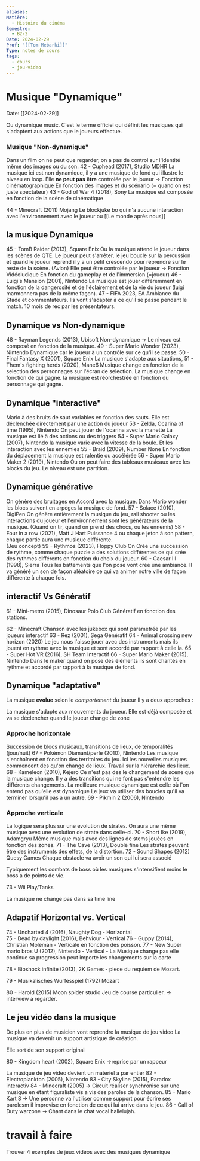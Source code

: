 ```yaml
---
aliases: 
Matière:
  - Histoire du cinéma
Semestre:
  - B2-2
Date: 2024-02-29
Prof: "[[Tom Mebarki]]"
Type: notes de cours
tags:
  - cours
  - jeu-video
---
```


# Musique "Dynamique"
Date: [[2024-02-29]] 

Ou dynamique music. C'est le terme officiel qui définit les musiques qui s'adaptent aux actions que le joueurs effectue. 

### Musique "Non-dynamique" 
Dans un film on ne peut que regarder, on a pas de control sur l'identité même des images ou du son. 
42 - Cuphead (2017), Studio MDHR 
La musique ici est non dynamique, il y a une musique de fond qui illustre le niveau en loop. 
Elle **ne peut pas être** controlée par le joueur 
→ Fonction cinématographique
En fonction des images et du scénario (= quand on est juste spectateur)
43 - God of War 4 (2018), Sony 
La musique est composée en fonction de la scène de cinématique 

44 - Minecraft (2011) Mojang 
Le blockjuke bo qui n'a aucune interaction avec l'environnement avec le joueur ou [[Le monde après nous]] 

## la musique Dynamique 
45 - TomB Raider (2013), Square Enix 
Ou la musique attend le joueur dans les scènes de QTE. Le joueur peut s'arrêter, le jeu boucle sur la percussion et quand le joueur reprend il y a un petit crescendo pour reprendre sur le reste de la scène. (Avion)
Elle peut être controlée par le joueur
→ Fonction Vidéoludique
En fonction du gameplay et de l'immersion (=joueur)
46 - Luigi's Mansion (2001), Nintendo
La musique est jouer différemment en fonction de la dangerosité et de l'éclairement et de la vie du joueur (luigi marmonnera pas de la même façon).
47 - FIFA 2023, EA
Ambiance du Stade et commentateurs. Ils vont s'adapter à ce qu'il se passe pendant le match.
10 mois de rec par les présentateurs. 

## Dynamique vs Non-dynamique 
48 - Rayman Legends (2013), Ubisoft 
Non-dynamique → Le niveau est composé en fonction de la musique. 
49 - Super Mario Wonder (2023), Nintendo 
Dynamique car le joueur à un contrôle sur ce qu'il se passe. 
50 - Final Fantasy X (2001), Square Enix
La musique s'adapte aux situations, 
51 - Them's fighting herds (2020), Mane6
Musique change en fonction de la selection des personnages sur l'écran de selection. La musique change en fonction de qui gagne. la musique est réorchestrée en fonction du personnage qui gagne. 

## Dynamique "interactive"
Mario à des bruits de saut variables en fonction des sauts. 
Elle est déclenchée directement par une action du joueur 
53 - Zelda, Ocarina of time (1995), Nintendo 
On peut jouer de l'ocarina avec la manette
La musique est lié à des actions ou des triggers
54 - Super Mario Galaxy (2007), Nintendo 
la musique varie avec la vitesse de la boule. Et les interaction avec les ennemies
55 - Braid (2009), Number None
En fonction du déplacement la musique est ralentie ou accélérée 
56 - Super Mario Maker 2 (2019), Nintendo 
Ou on peut faire des tableaux musicaux avec les blocks du jeu. Le niveau est une partition. 

## Dynamique générative
On génère des bruitages en Accord avec la musique. 
Dans Mario wonder les blocs suivent en arpèges la musique de fond. 
57 - Solace (2010), DigiPen
On génère entièrement la musique du jeu, rail shooter ou les interactions du joueur et l'environnement sont les générateurs de la musique. (Quand on tir, quand on prend des chocs, ou les ennemis)
58 - Four in a row (2021), Matt J Hart 
Puissance 4 ou chaque jeton à son pattern, chaque partie aura une musique différente.  
(Jeu concept)
59 - Rythmos (2023), Floppy Club
On Crée une succession de rythme, comme chaque puzzle a des solutions différentes ce qui crée des rythmes différents en fonction du choix du joueur. 
60 - Caesar III (1998), Sierra 
Tous les battements que l'on pose vont crée une ambiance. Il va généré un son de façon aléatoire ce qui va animer notre ville de façon différente à chaque fois. 
## interactif Vs Génératif
61 - Mini-metro (2015), Dinosaur Polo Club
Génératif en fonction des stations. 

62 - Minecraft 
Chanson avec les jukebox qui sont parametrée par les joueurs  interactif 
63 - Rez (2001), Sega
Génératif
64 - Animal crossing new horizon (2020)
Le jeu nous l'aisse jouer avec des instruments mais ils jouent en rythme avec la musique et sont accordé par rapport à celle la. 
65 - Super Hot VR (2016), SH Team 
Interactif 
66 - Super Mario Maker (2015), Nintendo 
Dans le maker quand on pose des éléments ils sont chantés en rythme et accordé par rapport à la musique de fond. 

## Dynamique "adaptative"

La musique **evolue** selon le *comportement* du joueur 
Il y a deux approches : 

La musique s'adapte aux mouvements du joueur. Elle est déjà composée et va se déclencher quand le joueur change de zone

### Approche horizontale 
Succession de blocs musicaux, transitions de lieux, de temporalités (jour/nuit)
67 - Pokémon Diamant/perle (2010), Nintendo 
Les musique s'enchaînent en fonction des territoires du jeu. Ici les nouvelles musiques commencent des qu'on change de lieux. Travail sur la hiérarchie des lieux. 
68 - Kameleon (2010), Kejero 
Ce n'est pas des le changement de scene que la musique change. Il y a des transitions qui ne font pas s'entendre les différents changements. 
La meilleure musique dynamique est celle où l'on entend pas qu'elle est dynamique 
Le jeux va utiliser des boucles qu'il va terminer lorsqu'il pas a un autre. 
69 - Pikmin 2 (2006), Nintendo 
### Approche verticale 
La logique sera plus sur une evolution de strates. 
On aura une même musique avec une evolution de strate dans celle-ci.
70 - Short Ike (2019), Adamgryu 
Même musique mais avec des lignes de stems jouées en fonction des zones. 
71 - The Cave (2013), Double fine 
Les strates peuvent être des instruments des effets, de la distortion. 
72 - Sound Shapes (2012) Quesy Games
Chaque obstacle va avoir un son qui lui sera associé 

Typiquement les combats de boss où les musiques s'intensifient moins le boss a de points de vie.

73 - Wii Play/Tanks 

La musique ne change pas dans sa time line

## Adapatif  Horizontal vs. Vertical 
74 - Uncharted 4 (2016), Naughty Dog - Horizontal  
75 - Dead by daylight (2016), Behviour - Vertical
76 - Guppy (2014), Christian  Moleman - Verticale en fonction des poisson.
77 - New Super mario bros U (2012), Nintendo - Vertical - La Musique change pas elle continue sa progression peut importe les changements sur la carte

78 - Bioshock infinite (2013), 2K Games - piece du requiem de Mozart. 

79 - Musikalisches Wurfesspiel (1792) Mozart 

80 - Harold (2015) Moon spider studio 
Jeu de course particulier.  → interview a regarder. 

## Le jeu vidéo dans la musique 

De plus en plus de musicien vont reprendre la musique de jeu video
La musique va devenir un support artistique de création. 

Elle sort de son support original 

80 - Kingdom heart (2002), Square Enix →reprise par un rappeur 

La musique de jeu video devient un materiel a par entier 
82 - Electroplankton (2005), Nintendo 
83 - City Skyline (2015), Paradox interactiv 
84 - Minecraft (2005) → Circuit réaliser synchronise sur une musique en étant figuraliste vis a vis des paroles de la chanson. 
85 - Mario Kart 8 → Une personne va l'utiliser comme support pour écrire ses parolesm il improvise en fonction de ce qui lui arrive dans le jeu. 
86 - Call of Duty warzone → Chant dans le chat vocal hallelujah.
# travail à faire 

Trouver 4 exemples de jeux vidéos avec des musiques dynamique 



